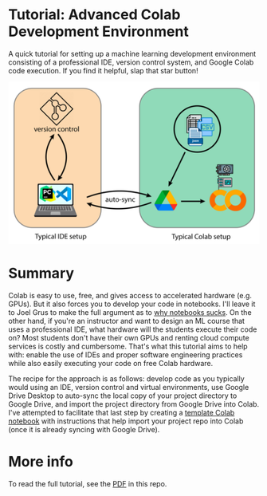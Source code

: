 # Tutorial: Advanced Colab Development Environment
A quick tutorial for setting up a machine learning development environment consisting of a professional IDE, version control system, and Google Colab code execution. If you find it helpful, slap that star button!

![alt text](https://github.com/DavidBellamy/advanced_colab_tutorial/blob/main/Colab%20tutorial%20diagram.png?raw=true)

# Summary

Colab is easy to use, free, and gives access to accelerated hardware (e.g. GPUs). But it also forces you to develop your code in notebooks. I'll leave it to Joel Grus to make the full argument as to [why notebooks sucks](https://www.youtube.com/watch?v=7jiPeIFXb6U). On the other hand, if you're an instructor and want to design an ML course that uses a professional IDE, what hardware will the students execute their code on? Most students don't have their own GPUs and renting cloud compute services is costly and cumbersome. That's what this tutorial aims to help with: enable the use of IDEs and proper software engineering practices while also easily executing your code on free Colab hardware.

The recipe for the approach is as follows: develop code as you typically would using an IDE, version control and virtual environments, use Google Drive Desktop to auto-sync the local copy of your project directory to Google Drive, and import the project directory from Google Drive into Colab. I've attempted to facilitate that last step by creating a [template Colab notebook](https://colab.research.google.com/drive/1j7EgNH1cgSrz1TUp8wex2NmL7BQYZYDq?usp=sharing) with instructions that help import your project repo into Colab (once it is already syncing with Google Drive).

# More info

To read the full tutorial, see the [PDF](https://github.com/DavidBellamy/advanced_colab_tutorial/blob/main/Tutorial__Advanced_Colab_Development_Environment.pdf) in this repo.
